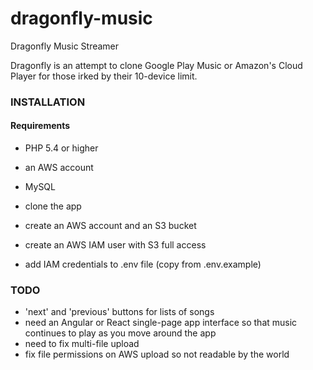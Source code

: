 # dragonfly-music
Dragonfly Music Streamer

Dragonfly is an attempt to clone Google Play Music or Amazon's Cloud Player for those
irked by their 10-device limit.


### INSTALLATION

#### Requirements

+ PHP 5.4 or higher
+ an AWS account
+ MySQL


+ clone the app
+ create an AWS account and an S3 bucket
+ create an AWS IAM user with S3 full access
+ add IAM credentials to .env file (copy from .env.example)


### TODO
+ 'next' and 'previous' buttons for lists of songs
+ need an Angular or React single-page app interface so that music continues to play as you move around the app
+ need to fix multi-file upload
+ fix file permissions on AWS upload so not readable by the world
